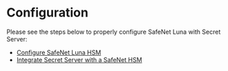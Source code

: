 [title]: # (Configuration)
[tags]: # (introduction)
[priority]: # (100)
# Configuration

Please see the steps below to properly configure SafeNet Luna with Secret Server:

   * [Configure SafeNet Luna HSM](configure-safenet.md)
   * [Integrate Secret Server with a SafeNet HSM](integrate-ss-safenet.md)

